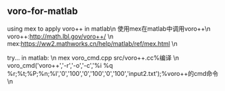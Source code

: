 ## voro-for-matlab
using mex to apply voro++ in matlab\n
使用mex在matlab中调用voro++\n
 voro++:http://math.lbl.gov/voro++/ \n
 mex:https://ww2.mathworks.cn/help/matlab/ref/mex.html \n

try... in matlab: \n
mex voro_cmd.cpp src/voro++.cc%编译 \n
voro_cmd('voro++','-r','-o','-c','%i %q %r;%t;%P;%n;%l','0','100','0','100','0','100','input2.txt');%voro++的cmd命令 \n
